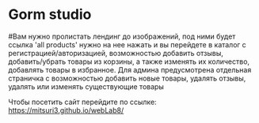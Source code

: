 # Gorm studio

#Вам нужно пролистать лендинг до изображений, под ними будет ссылка 'all products' нужно на нее нажать и вы перейдете в каталог с регистрацией/авторизацией, возможностью добавить отзывы, добавить/убрать товары из корзины, а также изменять их количество, добавлять товары в избранное. Для админа предусмотрена отдельная страничка с возможностью добавить новые товары, удалять отзывы, удалять или изменять существующие товары


Чтобы посетить сайт перейдите по ссылке: https://mitsuri3.github.io/webLab8/
